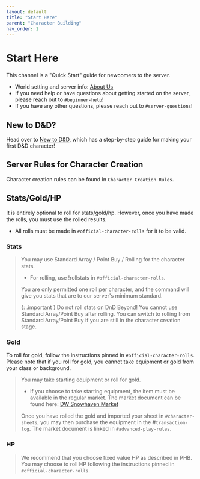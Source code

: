 ```yaml
---
layout: default
title: "Start Here"
parent: "Character Building"
nav_order: 1
---
```


# Start Here

This channel is a "Quick Start" guide for newcomers to the server.

- World setting and server info: [About Us](../../)
- If you need help or have questions about getting started on the server, please reach out to `#beginner-help`!
- If you have any other questions, please reach out to `#server-questions`!

## New to D&D?

Head over to [New to D&D](../../docs/character-building/new-to-dnd.html), which has a step-by-step guide for making your first D&D character!

## Server Rules for Character Creation

Character creation rules can be found in `Character Creation Rules`.

## Stats/Gold/HP

It is entirely optional to roll for stats/gold/hp. However, once you have made the rolls, you must use the rolled results.

- All rolls must be made in `⁠#official-character-rolls` for it to be valid.

### Stats
> You may use Standard Array / Point Buy / Rolling for the character stats.
> - For rolling, use !rollstats in `#official-character-rolls`.
> 
> You are only permitted one roll per character, and the command will give you stats that are to our server's minimum standard.
> 
> {: .important }
Do not roll stats on DnD Beyond! You cannot use Standard Array/Point Buy after rolling. You can switch to rolling from Standard Array/Point Buy if you are still in the character creation stage.

### Gold
To roll for gold, follow the instructions pinned in `#official-character-rolls`. Please note that if you roll for gold, you cannot take equipment or gold from your class or background.

> You may take starting equipment or roll for gold.
> - If you choose to take starting equipment, the item must be available in the regular market. The market document can be found here: [DW Snowhaven Market](https://docs.google.com/document/d/131lUJSH1DX0FLMfKKlO9irCnfG6zjwbjjG5-HKstWsU/)
> 
> Once you have rolled the gold and imported your sheet in `#character-sheets`, you may then purchase the equipment in the #`transaction-log`. The market document is linked in `#advanced-play-rules`.

### HP

> We recommend that you choose fixed value HP as described in PHB. You may choose to roll HP following the instructions pinned in `#⁠official-character-rolls`.
